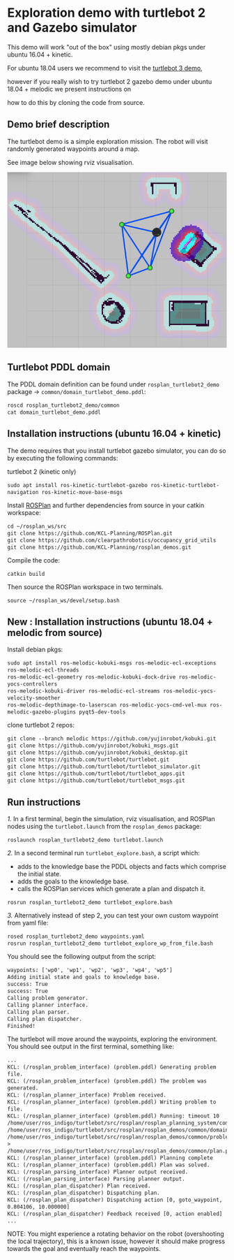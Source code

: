 # Exploration demo with turtlebot 2 and Gazebo simulator

This demo will work "out of the box" using mostly debian pkgs under ubuntu 16.04 + kinetic.

For ubuntu 18.04 users we recommend to visit the [turtlebot 3 demo](https://github.com/KCL-Planning/rosplan_demos/tree/master/rosplan_turtlebot3_demo),

however if you really wish to try turtlebot 2 gazebo demo under ubuntu 18.04 + melodic we present instructions on

how to do this by cloning the code from source.

## Demo brief description

The turtlebot demo is a simple exploration mission. The robot will visit randomly generated waypoints around a map.

See image below showing rviz visualisation.

![](doc/turtle_demo.png?raw=true)

## Turtlebot PDDL domain

The PDDL domain definition can be found under `rosplan_turtlebot2_demo` package -> `common/domain_turtlebot_demo.pddl`:

```
roscd rosplan_turtlebot2_demo/common
cat domain_turtlebot_demo.pddl
```

## Installation instructions (ubuntu 16.04 + kinetic)

The demo requires that you install turtlebot gazebo simulator, you can do so by executing the following commands:

turtlebot 2 (kinetic only)
```
sudo apt install ros-kinetic-turtlebot-gazebo ros-kinetic-turtlebot-navigation ros-kinetic-move-base-msgs
```

Install [ROSPlan](https://github.com/kcl-planning/ROSPlan) and further dependencies from source in your catkin workspace:
```
cd ~/rosplan_ws/src
git clone https://github.com/KCL-Planning/ROSPlan.git
git clone https://github.com/clearpathrobotics/occupancy_grid_utils
git clone https://github.com/KCL-Planning/rosplan_demos.git
```

Compile the code:
```
catkin build
```

Then source the ROSPlan workspace in two terminals.
```
source ~/rosplan_ws/devel/setup.bash
```

## New : Installation instructions (ubuntu 18.04 + melodic from source)

Install debian pkgs:

```
sudo apt install ros-melodic-kobuki-msgs ros-melodic-ecl-exceptions ros-melodic-ecl-threads
ros-melodic-ecl-geometry ros-melodic-kobuki-dock-drive ros-melodic-yocs-controllers
ros-melodic-kobuki-driver ros-melodic-ecl-streams ros-melodic-yocs-velocity-smoother
ros-melodic-depthimage-to-laserscan ros-melodic-yocs-cmd-vel-mux ros-melodic-gazebo-plugins pyqt5-dev-tools
```

clone turtlebot 2 repos:

```
git clone --branch melodic https://github.com/yujinrobot/kobuki.git
git clone https://github.com/yujinrobot/kobuki_msgs.git
git clone https://github.com/yujinrobot/kobuki_desktop.git
git clone https://github.com/turtlebot/turtlebot.git
git clone https://github.com/turtlebot/turtlebot_simulator.git
git clone https://github.com/turtlebot/turtlebot_apps.git
git clone https://github.com/turtlebot/turtlebot_msgs.git
```

## Run instructions

*1.* In a first terminal, begin the simulation, rviz visualisation, and ROSPlan nodes using the `turtlebot.launch` from the `rosplan_demos` package:
```
roslaunch rosplan_turtlebot2_demo turtlebot.launch
```

*2.* In a second terminal run `turtlebot_explore.bash`, a script which:
- adds to the knowledge base the PDDL objects and facts which comprise the initial state.
- adds the goals to the knowledge base.
- calls the ROSPlan services which generate a plan and dispatch it.
```
rosrun rosplan_turtlebot2_demo turtlebot_explore.bash
```

*3.* Alternatively instead of step 2, you can test your own custom waypoint from yaml file:
```
rosed rosplan_turtlebot2_demo waypoints.yaml
rosrun rosplan_turtlebot2_demo turtlebot_explore_wp_from_file.bash
```

You should see the following output from the script:
```
waypoints: ['wp0', 'wp1', 'wp2', 'wp3', 'wp4', 'wp5']
Adding initial state and goals to knowledge base.
success: True
success: True
Calling problem generator.
Calling planner interface.
Calling plan parser.
Calling plan dispatcher.
Finished!
```

The turtlebot will move around the waypoints, exploring the environment. You should see output in the first terminal, something like:
```
...
KCL: (/rosplan_problem_interface) (problem.pddl) Generating problem file.
KCL: (/rosplan_problem_interface) (problem.pddl) The problem was generated.
KCL: (/rosplan_planner_interface) Problem received.
KCL: (/rosplan_planner_interface) (problem.pddl) Writing problem to file.
KCL: (/rosplan_planner_interface) (problem.pddl) Running: timeout 10 /home/user/ros_indigo/turtlebot/src/rosplan/rosplan_planning_system/common/bin/popf /home/user/ros_indigo/turtlebot/src/rosplan/rosplan_demos/common/domain_turtlebot_demo.pddl /home/user/ros_indigo/turtlebot/src/rosplan/rosplan_demos/common/problem.pddl > /home/user/ros_indigo/turtlebot/src/rosplan/rosplan_demos/common/plan.pddl
KCL: (/rosplan_planner_interface) (problem.pddl) Planning complete
KCL: (/rosplan_planner_interface) (problem.pddl) Plan was solved.
KCL: (/rosplan_parsing_interface) Planner output received.
KCL: (/rosplan_parsing_interface) Parsing planner output.
KCL: (/rosplan_plan_dispatcher) Plan received.
KCL: (/rosplan_plan_dispatcher) Dispatching plan.
KCL: (/rosplan_plan_dispatcher) Dispatching action [0, goto_waypoint, 0.804106, 10.000000]
KCL: (/rosplan_plan_dispatcher) Feedback received [0, action enabled]
...
```
NOTE: You might experience a rotating behavior on the robot (overshooting the local trajectory), this is a known issue, however it should make progress towards the goal and eventually reach the waypoints.
